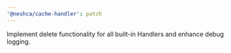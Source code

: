 ```yaml
---
'@neshca/cache-handler': patch
---
```


Implement delete functionality for all built-in Handlers and enhance debug logging.
